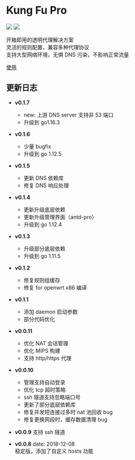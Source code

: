 # Kung Fu Pro

[![](https://img.shields.io/github/tag-date/kungfu-pro/kungfu-pro-issues.svg?style=for-the-badge)](https://github.com/kungfu-pro/kungfu-pro-issues/releases)
[![](https://img.shields.io/github/downloads/kungfu-pro/kungfu-pro-issues/total.svg?style=for-the-badge)](https://github.com/kungfu-pro/kungfu-pro-issues/releases)

开箱即用的透明代理解决方案 <br>
灵活的规则配置，兼容多种代理协议 <br>
支持大型网络环境，无惧 DNS 污染，不影响正常流量 <br>

[使用](https://kungfu-pro.github.io/doc/#/?id=%E6%A1%88%E4%BE%8B%E4%BD%BF%E7%94%A8)

## 更新日志

- **v0.1.7**

  - new: 上游 DNS server 支持非 53 端口
  - 升级到 go1.16.3

- **v0.1.6**

  - 少量 bugfix
  - 升级到 go 1.12.5

- **v0.1.5**

  - 更新 DNS 依赖库
  - 修复 DNS 响应处理

- **v0.1.4**

  - 更新升级底层依赖
  - 更新升级管理界面（antd-pro）
  - 升级到 go 1.12.4

- **v0.1.3**

  - 升级部分底层依赖
  - 升级到 go 1.11.5

- **v0.1.2**

  - 修复规则组缓存
  - 修复 for openwrt x86 编译

- **v0.1.1**

  - 添加 daemon 启动参数
  - 部分代码优化

- **v0.0.11**

  - 优化 NAT 会话管理
  - 优化 MIPS 构建
  - 支持 http/https 代理

- **v0.0.10**

  - 管理支持自动登录
  - 优化 tcp 超时策略
  - ssh 隧道支持忽略端口号
  - 更新了部分底层依赖库
  - 修复并发短连接过多时 nat 池回收 bug
  - 修复更换网段时，缓存数据清理 bug

- **v0.0.9**
  支持 ssh 隧道

- **v0.0.8**
  date: 2018-12-08 <br>
  稳定版，添加了自定义 hosts 功能
